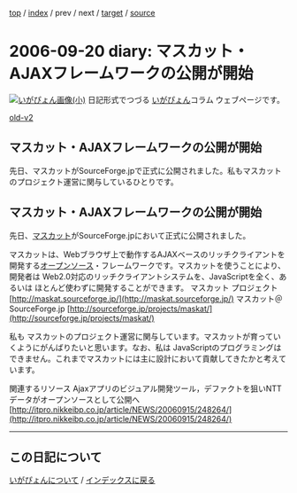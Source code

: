 [top](https://igapyon.github.io/diary/) 
 / [index](https://igapyon.github.io/diary/2006/index.html) 
 / prev 
 / next 
 / [target](https://igapyon.github.io/diary/2006/ig060920.html) 
 / [source](https://github.com/igapyon/diary/blob/gh-pages/2006/ig060920.html.src.md) 

2006-09-20 diary: マスカット・AJAXフレームワークの公開が開始
=====================================================================================================
[![いがぴょん画像(小)](https://igapyon.github.io/diary/images/iga200306s.jpg "いがぴょん")](https://igapyon.github.io/diary/memo/memoigapyon.html) 日記形式でつづる [いがぴょん](https://igapyon.github.io/diary/memo/memoigapyon.html)コラム ウェブページです。

[old-v2](ig060920-orig.html)

## マスカット・AJAXフレームワークの公開が開始

先日、マスカットがSourceForge.jpで正式に公開されました。私もマスカットのプロジェクト運営に関与しているひとりです。






## マスカット・AJAXフレームワークの公開が開始


先日、[マスカット](http://www.igapyon.jp/igapyon/diary/keyword/maskat.html)がSourceForge.jpにおいて正式に公開されました。

マスカットは、Webブラウザ上で動作するAJAXベースのリッチクライアントを開発する[オープンソース](http://www.opensource.jp/osd/osd-japanese.html)・フレームワークです。マスカットを使うことにより、開発者は
Web2.0対応のリッチクライアントシステムを、JavaScriptを全く、あるいは ほとんど使わずに開発することができます。
マスカット プロジェクト
  [http://maskat.sourceforge.jp/](http://maskat.sourceforge.jp/)
  マスカット＠SourceForge.jp
  [http://sourceforge.jp/projects/maskat/](http://sourceforge.jp/projects/maskat/)


私も マスカットのプロジェクト運営に関与しています。マスカットが育っていくようにがんばりたいと思います。なお、私は JavaScriptのプログラミングはできません。これまでマスカットには主に設計において貢献してきたかと考えています。

関連するリソース
Ajaxアプリのビジュアル開発ツール，デファクトを狙いNTTデータがオープンソースとして公開へ
  [http://itpro.nikkeibp.co.jp/article/NEWS/20060915/248264/](http://itpro.nikkeibp.co.jp/article/NEWS/20060915/248264/)


----------------------------------------------------------------------------------------------------

## この日記について
[いがぴょんについて](https://igapyon.github.io/diary/memo/memoigapyon.html) / [インデックスに戻る](https://igapyon.github.io/diary/idxall.html)
